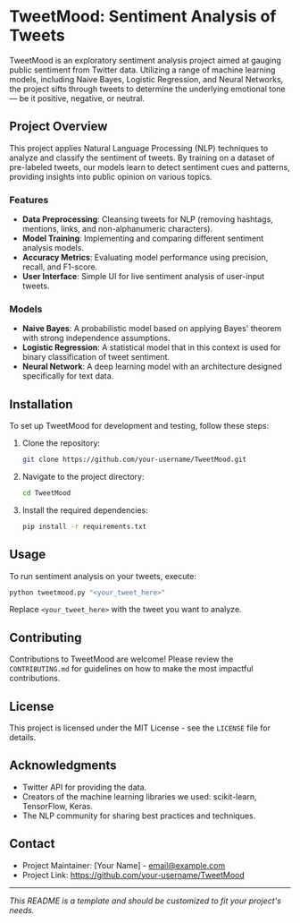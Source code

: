 # TweetMood: Sentiment Analysis of Tweets

TweetMood is an exploratory sentiment analysis project aimed at gauging public sentiment from Twitter data. Utilizing a range of machine learning models, including Naive Bayes, Logistic Regression, and Neural Networks, the project sifts through tweets to determine the underlying emotional tone — be it positive, negative, or neutral.

## Project Overview

This project applies Natural Language Processing (NLP) techniques to analyze and classify the sentiment of tweets. By training on a dataset of pre-labeled tweets, our models learn to detect sentiment cues and patterns, providing insights into public opinion on various topics.

### Features

- **Data Preprocessing**: Cleansing tweets for NLP (removing hashtags, mentions, links, and non-alphanumeric characters).
- **Model Training**: Implementing and comparing different sentiment analysis models.
- **Accuracy Metrics**: Evaluating model performance using precision, recall, and F1-score.
- **User Interface**: Simple UI for live sentiment analysis of user-input tweets.

### Models

- **Naive Bayes**: A probabilistic model based on applying Bayes' theorem with strong independence assumptions.
- **Logistic Regression**: A statistical model that in this context is used for binary classification of tweet sentiment.
- **Neural Network**: A deep learning model with an architecture designed specifically for text data.

## Installation

To set up TweetMood for development and testing, follow these steps:

1. Clone the repository:
   ```sh
   git clone https://github.com/your-username/TweetMood.git
   ```
2. Navigate to the project directory:
   ```sh
   cd TweetMood
   ```
3. Install the required dependencies:
   ```sh
   pip install -r requirements.txt
   ```

## Usage

To run sentiment analysis on your tweets, execute:

```sh
python tweetmood.py "<your_tweet_here>"
```

Replace `<your_tweet_here>` with the tweet you want to analyze.

## Contributing

Contributions to TweetMood are welcome! Please review the `CONTRIBUTING.md` for guidelines on how to make the most impactful contributions.

## License

This project is licensed under the MIT License - see the `LICENSE` file for details.

## Acknowledgments

- Twitter API for providing the data.
- Creators of the machine learning libraries we used: scikit-learn, TensorFlow, Keras.
- The NLP community for sharing best practices and techniques.

## Contact

- Project Maintainer: [Your Name] - email@example.com
- Project Link: https://github.com/your-username/TweetMood

---

*This README is a template and should be customized to fit your project's needs.*
